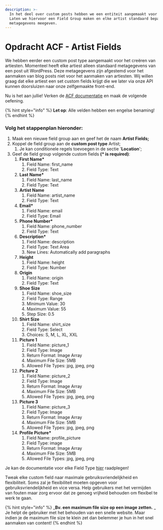 ```yaml
---
description: >-
  In het deel over custom posts hebben we een entiteit aangemaakt voor Artists.
  Laten we hiervoor een Field Group maken en elke artist standaard bepaalde
  metagegevens meegeven.
---
```


# Opdracht ACF - Artist Fields

We hebben eerder een custom post type aangemaakt voor het creëren van artiesten. Momenteel heeft elke artiest alleen standaard metagegevens van een post uit WordPress. Deze metagegevens zijn afgestemd voor het aanmaken van blog posts niet voor het aanmaken van artiesten. Wij willen graag dat elke artiest een set custom fields krijgt die we later via onze API kunnen doorsluizen naar onze zelfgemaakte front-end.

Nu is het aan jullie! Verken de [ACF documentatie](https://www.advancedcustomfields.com/resources/) en maak de volgende oefening.&#x20;

{% hint style="info" %}
**Let op**:  Alle velden hebben een engelse benaming!
{% endhint %}

### **Volg het stappenplan hieronder:**

1. Maak een nieuwe field group aan en geef het de naam **Artist Fields;**
2. Koppel de field group aan de **custom post type** Artist;
   1. Je kan conditionele regels toevoegen in de sectie '**Location**';
3. Geef de field group volgende custom fields **(\* is required)**:
   1. **First Name\***
      1. Field Name: first\_name
      2. Field Type: Text
   2. **Last Name\***
      1. Field Name: last\_name
      2. Field Type: Text
   3. **Artist Name**
      1. Field Name: artist\_name
      2. Field Type: Text
   4. **Email\***
      1. Field Name: email
      2. Field Type: Email
   5. **Phone Number\***
      1. Field Name: phone\_number
      2. Field Type: Text
   6. **Description\***
      1. Field Name: description
      2. Field Type: Text Area
      3. New Lines: Automatically add paragraphs
   7. **Height**
      1. Field Name: height
      2. Field Type: Number
   8. **Origin**
      1. Field Name: origin
      2. Field Type: Text
   9. **Shoe Size**
      1. Field Name: shoe\_size
      2. Field Type: Range
      3. Minimum Value: 30
      4. Maximum Value: 55
      5. Step Size: 0.5
   10. **Shirt Size**
       1. Field Name: shirt\_size
       2. Field Type: Select
       3. Choices: S, M, L, XL, XXL
   11. **Picture 1**&#x20;
       1. Field Name: picture\_1
       2. Field Type: Image
       3. Return Format: Image Array
       4. Maximum File Size: 5MB
       5. Allowed File Types: jpg, jpeg, png
   12. **Picture 2**
       1. Field Name: picture\_2
       2. Field Type: Image
       3. Return Format: Image Array
       4. Maximum File Size: 5MB
       5. Allowed File Types: jpg, jpeg, png
   13. **Picture 3**
       1. Field Name: picture\_3
       2. Field Type: Image
       3. Return Format: Image Array
       4. Maximum File Size: 5MB
       5. Allowed File Types: jpg, jpeg, png
   14. **Profile Picture\***
       1. Field Name: profile\_picture
       2. Field Type: image
       3. Return Format: Image Array
       4. Maximum File Size: 5MB
       5. Allowed File Types: jpg, jpeg, png

Je kan de documentatie voor elke Field Type [hier](https://www.advancedcustomfields.com/resources/) raadplegen!

Tweak elke custom field naar maximale gebruiksvriendelijkheid en flexibiliteit. Soms zal je flexibiliteit moeten opgeven voor gebruiksvriendelijkheid en vice versa. Help gebruikers met het vermijden van fouten maar zorg ervoor dat ze genoeg vrijheid behouden om flexibel te werk te gaan.

{% hint style="info" %}
_**Bv. een maximum file size op een image zetten.** _ Je helpt de gebruiker met het behouden van een snelle website. Maar indien je de maximum file size te klein zet dan belemmer je hun in het snel aanmaken van content!
{% endhint %}
